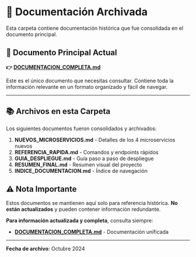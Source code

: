# 📁 Documentación Archivada

Esta carpeta contiene documentación histórica que fue consolidada en el documento principal.

## 📘 Documento Principal Actual

**👉 [DOCUMENTACION_COMPLETA.md](../../DOCUMENTACION_COMPLETA.md)**

Este es el único documento que necesitas consultar. Contiene toda la información relevante en un formato organizado y fácil de navegar.

---

## 📚 Archivos en esta Carpeta

Los siguientes documentos fueron consolidados y archivados:

1. **NUEVOS_MICROSERVICIOS.md** - Detalles de los 4 microservicios nuevos
2. **REFERENCIA_RAPIDA.md** - Comandos y endpoints rápidos
3. **GUIA_DESPLIEGUE.md** - Guía paso a paso de despliegue
4. **RESUMEN_FINAL.md** - Resumen visual del proyecto
5. **INDICE_DOCUMENTACION.md** - Índice de navegación

## ⚠️ Nota Importante

Estos documentos se mantienen aquí solo para referencia histórica. **No están actualizados** y pueden contener información redundante.

**Para información actualizada y completa**, consulta siempre:
- **[DOCUMENTACION_COMPLETA.md](../../DOCUMENTACION_COMPLETA.md)** - Documentación unificada

---

**Fecha de archivo**: Octubre 2024

